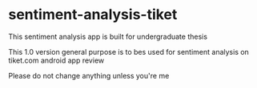 # sentiment-analysis-tiket
This sentiment analysis app is built for undergraduate thesis  

This 1.0 version general purpose is to bes used for sentiment analysis on tiket.com android app review  

Please do not change anything unless you're me
